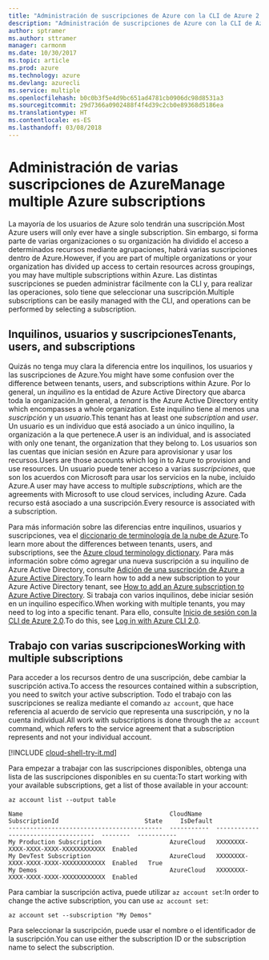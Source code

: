 ```yaml
---
title: "Administración de suscripciones de Azure con la CLI de Azure 2.0"
description: "Administración de suscripciones de Azure con la CLI de Azure 2.0 en Linux, Mac o Windows."
author: sptramer
ms.author: sttramer
manager: carmonm
ms.date: 10/30/2017
ms.topic: article
ms.prod: azure
ms.technology: azure
ms.devlang: azurecli
ms.service: multiple
ms.openlocfilehash: b0c0b3f5e4d9bc651ad4781cb0906dc98d8531a3
ms.sourcegitcommit: 29d7366a0902488f4f4d39c2cb0e89368d5186ea
ms.translationtype: HT
ms.contentlocale: es-ES
ms.lasthandoff: 03/08/2018
---
```

# <a name="manage-multiple-azure-subscriptions"></a><span data-ttu-id="7e8f0-103">Administración de varias suscripciones de Azure</span><span class="sxs-lookup"><span data-stu-id="7e8f0-103">Manage multiple Azure subscriptions</span></span>

<span data-ttu-id="7e8f0-104">La mayoría de los usuarios de Azure solo tendrán una suscripción.</span><span class="sxs-lookup"><span data-stu-id="7e8f0-104">Most Azure users will only ever have a single subscription.</span></span> <span data-ttu-id="7e8f0-105">Sin embargo, si forma parte de varias organizaciones o su organización ha dividido el acceso a determinados recursos mediante agrupaciones, habrá varias suscripciones dentro de Azure.</span><span class="sxs-lookup"><span data-stu-id="7e8f0-105">However, if you are part of multiple organizations or your organization has divided up access to certain resources across groupings, you may have multiple subscriptions within Azure.</span></span> <span data-ttu-id="7e8f0-106">Las distintas suscripciones se pueden administrar fácilmente con la CLI y, para realizar las operaciones, solo tiene que seleccionar una suscripción.</span><span class="sxs-lookup"><span data-stu-id="7e8f0-106">Multiple subscriptions can be easily managed with the CLI, and operations can be performed by selecting a subscription.</span></span>

## <a name="tenants-users-and-subscriptions"></a><span data-ttu-id="7e8f0-107">Inquilinos, usuarios y suscripciones</span><span class="sxs-lookup"><span data-stu-id="7e8f0-107">Tenants, users, and subscriptions</span></span>

<span data-ttu-id="7e8f0-108">Quizás no tenga muy clara la diferencia entre los inquilinos, los usuarios y las suscripciones de Azure.</span><span class="sxs-lookup"><span data-stu-id="7e8f0-108">You might have some confusion over the difference between tenants, users, and subscriptions within Azure.</span></span> <span data-ttu-id="7e8f0-109">Por lo general, un _inquilino_ es la entidad de Azure Active Directory que abarca toda la organización.</span><span class="sxs-lookup"><span data-stu-id="7e8f0-109">In general, a _tenant_ is the Azure Active Directory entity which encompasses a whole organization.</span></span> <span data-ttu-id="7e8f0-110">Este inquilino tiene al menos una _suscripción_ y un _usuario_.</span><span class="sxs-lookup"><span data-stu-id="7e8f0-110">This tenant has at least one _subscription_ and _user_.</span></span> <span data-ttu-id="7e8f0-111">Un usuario es un individuo que está asociado a un único inquilino, la organización a la que pertenece.</span><span class="sxs-lookup"><span data-stu-id="7e8f0-111">A user is an individual, and is associated with only one tenant, the organization that they belong to.</span></span> <span data-ttu-id="7e8f0-112">Los usuarios son las cuentas que inician sesión en Azure para aprovisionar y usar los recursos.</span><span class="sxs-lookup"><span data-stu-id="7e8f0-112">Users are those accounts which log in to Azure to provision and use resources.</span></span> <span data-ttu-id="7e8f0-113">Un usuario puede tener acceso a varias _suscripciones_, que son los acuerdos con Microsoft para usar los servicios en la nube, incluido Azure.</span><span class="sxs-lookup"><span data-stu-id="7e8f0-113">A user may have access to multiple _subscriptions_, which are the agreements with Microsoft to use cloud services, including Azure.</span></span> <span data-ttu-id="7e8f0-114">Cada recurso está asociado a una suscripción.</span><span class="sxs-lookup"><span data-stu-id="7e8f0-114">Every resource is associated with a subscription.</span></span>

<span data-ttu-id="7e8f0-115">Para más información sobre las diferencias entre inquilinos, usuarios y suscripciones, vea el [diccionario de terminología de la nube de Azure](/azure/azure-glossary-cloud-terminology).</span><span class="sxs-lookup"><span data-stu-id="7e8f0-115">To learn more about the differences between tenants, users, and subscriptions, see the [Azure cloud terminology dictionary](/azure/azure-glossary-cloud-terminology).</span></span>
<span data-ttu-id="7e8f0-116">Para más información sobre cómo agregar una nueva suscripción a su inquilino de Azure Active Directory, consulte [Adición de una suscripción de Azure a Azure Active Directory](/azure/active-directory/active-directory-how-subscriptions-associated-directory).</span><span class="sxs-lookup"><span data-stu-id="7e8f0-116">To learn how to add a new subscription to your Azure Active Directory tenant, see [How to add an Azure subscription to Azure Active Directory](/azure/active-directory/active-directory-how-subscriptions-associated-directory).</span></span>
<span data-ttu-id="7e8f0-117">Si trabaja con varios inquilinos, debe iniciar sesión en un inquilino específico.</span><span class="sxs-lookup"><span data-stu-id="7e8f0-117">When working with multiple tenants, you may need to log into a specific tenant.</span></span> <span data-ttu-id="7e8f0-118">Para ello, consulte [Inicio de sesión con la CLI de Azure 2.0](/cli/azure/authenticate-azure-cli).</span><span class="sxs-lookup"><span data-stu-id="7e8f0-118">To do this, see [Log in with Azure CLI 2.0](/cli/azure/authenticate-azure-cli).</span></span>

## <a name="working-with-multiple-subscriptions"></a><span data-ttu-id="7e8f0-119">Trabajo con varias suscripciones</span><span class="sxs-lookup"><span data-stu-id="7e8f0-119">Working with multiple subscriptions</span></span>

<span data-ttu-id="7e8f0-120">Para acceder a los recursos dentro de una suscripción, debe cambiar la suscripción activa.</span><span class="sxs-lookup"><span data-stu-id="7e8f0-120">To access the resources contained within a subscription, you need to switch your active subscription.</span></span> <span data-ttu-id="7e8f0-121">Todo el trabajo con las suscripciones se realiza mediante el comando `az account`, que hace referencia al acuerdo de servicio que representa una suscripción, y no la cuenta individual.</span><span class="sxs-lookup"><span data-stu-id="7e8f0-121">All work with subscriptions is done through the `az account` command, which refers to the service agreement that a subscription represents and not your individual account.</span></span>

[!INCLUDE [cloud-shell-try-it.md](includes/cloud-shell-try-it.md)]

<span data-ttu-id="7e8f0-122">Para empezar a trabajar con las suscripciones disponibles, obtenga una lista de las suscripciones disponibles en su cuenta:</span><span class="sxs-lookup"><span data-stu-id="7e8f0-122">To start working with your available subscriptions, get a list of those available in your account:</span></span>

```azurecli-interactive
az account list --output table
```

```Output
Name                                         CloudName    SubscriptionId                        State     IsDefault
-------------------------------------------  -----------  ------------------------------------  --------  -----------
My Production Subscription                   AzureCloud   XXXXXXXX-XXXX-XXXX-XXXX-XXXXXXXXXXXX  Enabled
My DevTest Subscription                      AzureCloud   XXXXXXXX-XXXX-XXXX-XXXX-XXXXXXXXXXXX  Enabled   True
My Demos                                     AzureCloud   XXXXXXXX-XXXX-XXXX-XXXX-XXXXXXXXXXXX  Enabled
```

<span data-ttu-id="7e8f0-123">Para cambiar la suscripción activa, puede utilizar `az account set`:</span><span class="sxs-lookup"><span data-stu-id="7e8f0-123">In order to change the active subscription, you can use `az account set`:</span></span>

```azurecli-interactive
az account set --subscription "My Demos"
```

<span data-ttu-id="7e8f0-124">Para seleccionar la suscripción, puede usar el nombre o el identificador de la suscripción.</span><span class="sxs-lookup"><span data-stu-id="7e8f0-124">You can use either the subscription ID or the subscription name to select the subscription.</span></span>
